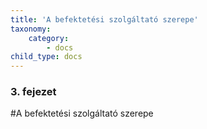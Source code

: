 ```yaml
---
title: 'A befektetési szolgáltató szerepe'
taxonomy:
    category:
        - docs
child_type: docs
---
```


### 3. fejezet

#A befektetési szolgáltató szerepe